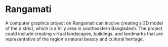 # Rangamati
A computer graphics project on Rangamati can involve creating a 3D model of the district, which is a hilly area in southeastern Bangladesh. The project could include creating virtual landscapes, buildings, and landmarks that are representative of the region's natural beauty and cultural heritage.
